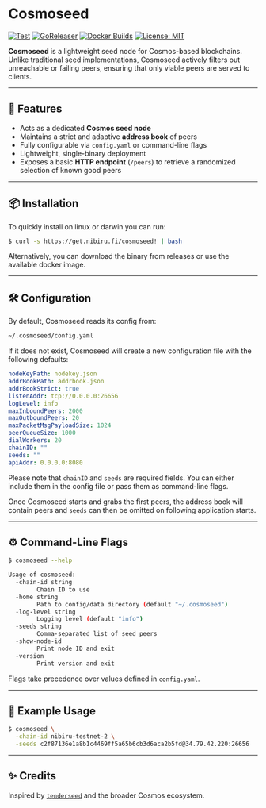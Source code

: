# Cosmoseed

[![Test](https://github.com/NibiruChain/cosmoseed/actions/workflows/test.yml/badge.svg)](https://github.com/NibiruChain/cosmoseed/actions/workflows/test.yml)
[![GoReleaser](https://github.com/NibiruChain/cosmoseed/actions/workflows/goreleaser.yml/badge.svg)](https://github.com/NibiruChain/cosmoseed/actions/workflows/goreleaser.yml)
[![Docker Builds](https://github.com/NibiruChain/cosmoseed/actions/workflows/docker.yml/badge.svg)](https://github.com/NibiruChain/cosmoseed/actions/workflows/docker.yml)
[![License: MIT](https://img.shields.io/badge/License-MIT-blue.svg)](https://github.com/NibiruChain/cosmoseed/blob/main/LICENSE.md)

**Cosmoseed** is a lightweight seed node for Cosmos-based blockchains.  
Unlike traditional seed implementations, Cosmoseed actively filters out unreachable or failing peers, ensuring that only viable peers are served to clients.

---

## 🚀 Features

- Acts as a dedicated **Cosmos seed node**
- Maintains a strict and adaptive **address book** of peers
- Fully configurable via `config.yaml` or command-line flags
- Lightweight, single-binary deployment
- Exposes a basic **HTTP endpoint** (`/peers`) to retrieve a randomized selection of known good peers

---

## 📦 Installation

To quickly install on linux or darwin you can run:

```bash
$ curl -s https://get.nibiru.fi/cosmoseed! | bash
```

Alternatively, you can download the binary from releases or use the available docker image.

---

## 🛠 Configuration

By default, Cosmoseed reads its config from:

```bash
~/.cosmoseed/config.yaml
```

If it does not exist, Cosmoseed will create a new configuration file with the following defaults:

```yaml
nodeKeyPath: nodekey.json
addrBookPath: addrbook.json
addrBookStrict: true
listenAddr: tcp://0.0.0.0:26656
logLevel: info
maxInboundPeers: 2000
maxOutboundPeers: 20
maxPacketMsgPayloadSize: 1024
peerQueueSize: 1000
dialWorkers: 20
chainID: ""
seeds: ""
apiAddr: 0.0.0.0:8080
```

Please note that `chainID` and `seeds` are required fields. You can either include them in the config file or pass them as command-line flags.

Once Cosmoseed starts and grabs the first peers, the address book will contain peers and `seeds` can then be omitted on following application starts.

---

## ⚙️ Command-Line Flags

```bash
$ cosmoseed --help

Usage of cosmoseed:
  -chain-id string
    	Chain ID to use
  -home string
    	Path to config/data directory (default "~/.cosmoseed")
  -log-level string
    	Logging level (default "info")
  -seeds string
    	Comma-separated list of seed peers
  -show-node-id
    	Print node ID and exit
  -version
    	Print version and exit
```

Flags take precedence over values defined in `config.yaml`.

---

## 🧪 Example Usage

```bash
$ cosmoseed \
  -chain-id nibiru-testnet-2 \
  -seeds c2f87136e1a8b1c4469ff5a65b6cb3d6aca2b5fd@34.79.42.220:26656
```

---

## ✨ Credits

Inspired by [`tenderseed`](https://github.com/binaryholdings/tenderseed) and the broader Cosmos ecosystem.
